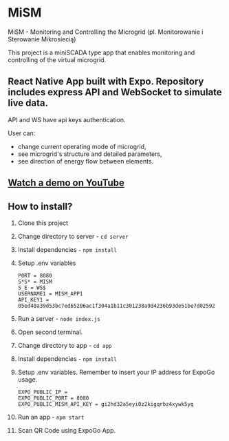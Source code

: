# MiSM

MiSM - Monitoring and Controlling the Microgrid (pl. Monitorowanie i Sterowanie Mikrosiecią)

This project is a miniSCADA type app that enables monitoring and controlling of the virtual microgrid.

## React Native App built with Expo. Repository includes express API and WebSocket to simulate live data.

API and WS have api keys authentication.

User can:

- change current operating mode of microgrid,
- see microgrid's structure and detailed parameters,
- see direction of energy flow between elements.

## <a href="https://youtube.com/shorts/ECPBaDRQC8w" target="_blank">Watch a demo on YouTube</a>

## How to install?

1. Clone this project
2. Change directory to server - `cd server`
3. Install dependencies - `npm install`
4. Setup .env variables
   ```
   P0RT = 8080
   S*S* = MISM
   S_E = WS$
   USERNAME1 = MISM_APP1
   API_KEY1 = 05ed40a39d53bc7ed65206ac1f304a1b11c301238a9d4236b93de51be7d02592
   ```
5. Run a server - `node index.js`

6. Open second terminal.
7. Change directory to app - `cd app`
8. Install dependencies - `npm install`
9. Setup .env variables. Remember to insert your IP address for ExpoGo usage.
   ```
   EXPO_PUBLIC_IP =
   EXPO_PUBLIC_P0RT = 8080
   EXPO_PUBLIC_MISM_API_KEY = gi2hd32a5eyi0z2kigqrbz4xywk5yq
   ```
10. Run an app - `npm start`
11. Scan QR Code using ExpoGo App.
